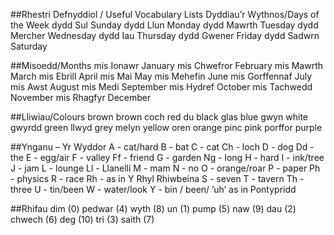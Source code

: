 ##Rhestri Defnyddiol / Useful Vocabulary Lists
Dyddiau’r Wythnos/Days of the Week
dydd Sul Sunday
dydd Llun Monday
dydd Mawrth Tuesday
dydd Mercher Wednesday
dydd Iau Thursday
dydd Gwener Friday
dydd Sadwrn Saturday

##Misoedd/Months
mis Ionawr January
mis Chwefror February
mis Mawrth March
mis Ebrill April
mis Mai May
mis Mehefin June
mis Gorffennaf July
mis Awst August
mis Medi September
mis Hydref October
mis Tachwedd November
mis Rhagfyr December

##Lliwiau/Colours
brown brown
coch red
du black
glas blue
gwyn white
gwyrdd green
llwyd grey
melyn yellow
oren orange
pinc pink
porffor purple

##Ynganu – Yr Wyddor
A - cat/hard
B - bat
C - cat
Ch - loch
D - dog
Dd - the
E - egg/air
F - valley
Ff - friend
G - garden
Ng - long
H - hard
I - ink/tree
J - jam
L - lounge
Ll - Llanelli 
M - mam
N - no
O - orange/roar
P - paper
Ph - physics
R - race
Rh - as in Y Rhyl
 Rhiwbeina
S - seven
T - tavern
Th - three
U - tin/been
W - water/look
Y - bin / been/
 ’uh’ as in 
 Pontypridd

##Rhifau
dim (0)     pedwar (4)      wyth (8)
un (1)      pump (5)        naw (9)
dau (2)     chwech (6)      deg (10)
tri (3)     saith (7)